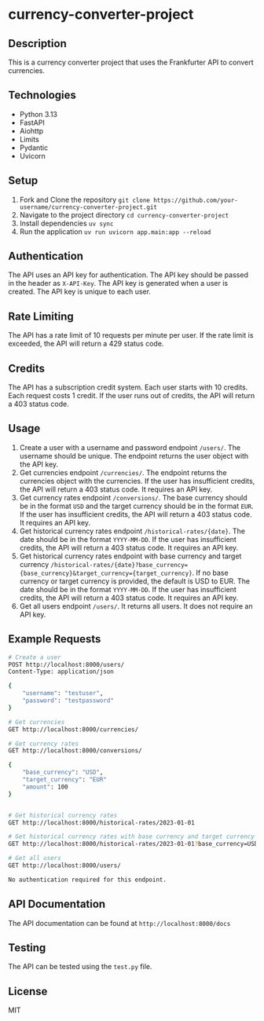 # currency-converter-project

## Description

This is a currency converter project that uses the Frankfurter API to convert currencies.

## Technologies

- Python 3.13
- FastAPI
- Aiohttp
- Limits
- Pydantic
- Uvicorn

## Setup

1. Fork and Clone the repository `git clone https://github.com/your-username/currency-converter-project.git`
2. Navigate to the project directory `cd currency-converter-project`
3. Install dependencies `uv sync`
4. Run the application `uv run uvicorn app.main:app --reload`



## Authentication

The API uses an API key for authentication. The API key should be passed in the header as `X-API-Key`. The API key is generated when a user is created. The API key is unique to each user.

## Rate Limiting

The API has a rate limit of 10 requests per minute per user. If the rate limit is exceeded, the API will return a 429 status code.

## Credits

The API has a subscription credit system. Each user starts with 10 credits. Each request costs 1 credit. If the user runs out of credits, the API will return a 403 status code.

## Usage

1. Create a user with a username and password endpoint `/users/`. The username should be unique. The endpoint returns the user object with the API key.
2. Get currencies endpoint `/currencies/`. The endpoint returns the currencies object with the currencies. If the user has insufficient credits, the API will return a 403 status code. It requires an API key.
3. Get currency rates endpoint `/conversions/`. The base currency should be in the format `USD` and the target currency should be in the format `EUR`. If the user has insufficient credits, the API will return a 403 status code. It requires an API key.
4. Get historical currency rates endpoint `/historical-rates/{date}`. The date should be in the format `YYYY-MM-DD`. If the user has insufficient credits, the API will return a 403 status code. It requires an API key.
5. Get historical currency rates endpoint with base currency and target currency `/historical-rates/{date}?base_currency={base_currency}&target_currency={target_currency}`. If no base currency or target currency is provided, the default is USD to EUR. The date should be in the format `YYYY-MM-DD`. If the user has insufficient credits, the API will return a 403 status code. It requires an API key.
6. Get all users endpoint `/users/`. It returns all users. It does not require an API key.


## Example Requests

```bash
# Create a user
POST http://localhost:8000/users/
Content-Type: application/json

{
    "username": "testuser",
    "password": "testpassword"
}

# Get currencies
GET http://localhost:8000/currencies/

# Get currency rates
GET http://localhost:8000/conversions/

{
    "base_currency": "USD",
    "target_currency": "EUR"
    "amount": 100
}


# Get historical currency rates
GET http://localhost:8000/historical-rates/2023-01-01

# Get historical currency rates with base currency and target currency
GET http://localhost:8000/historical-rates/2023-01-01?base_currency=USD&target_currency=EUR

# Get all users
GET http://localhost:8000/users/

No authentication required for this endpoint.
```


## API Documentation

The API documentation can be found at `http://localhost:8000/docs`

## Testing

The API can be tested using the `test.py` file.

## License

MIT